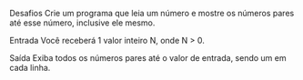 Desafios Crie um programa que leia um número e mostre os números pares até esse número, inclusive ele mesmo.

Entrada Você receberá 1 valor inteiro N, onde N > 0.

Saída Exiba todos os números pares até o valor de entrada, sendo um em cada linha.